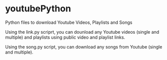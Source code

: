 # youtubePython
Python files to download Youtube Videos, Playlists and Songs

Using the link.py scriprt, you can dounload any Youtube videos (single and multiple) and playlists using public video and playlist links.

Using the song.py script, you can download any songs from Youtube (single and multiple).
